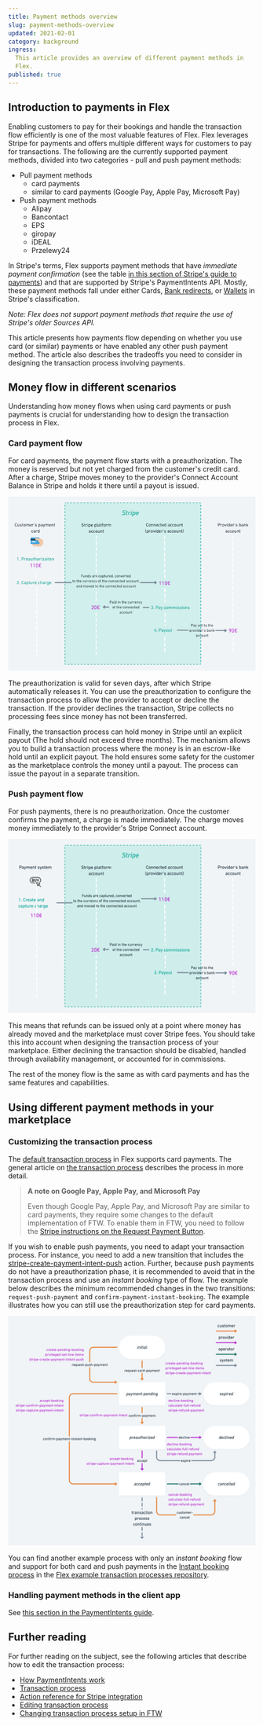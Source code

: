 ```yaml
---
title: Payment methods overview
slug: payment-methods-overview
updated: 2021-02-01
category: background
ingress:
  This article provides an overview of different payment methods in
  Flex.
published: true
---
```


## Introduction to payments in Flex

Enabling customers to pay for their bookings and handle the transaction
flow efficiently is one of the most valuable features of Flex. Flex
leverages Stripe for payments and offers multiple different ways for
customers to pay for transactions. The following are the currently
supported payment methods, divided into two categories - pull and push
payment methods:

- Pull payment methods
  - card payments
  - similar to card payments (Google Pay, Apple Pay, Microsoft Pay)
- Push payment methods
  - Alipay
  - Bancontact
  - EPS
  - giropay
  - iDEAL
  - Przelewy24

In Stripe's terms, Flex supports payment methods that have _immediate
payment confirmation_ (see the table
[in this section of Stripe's guide to payments](https://stripe.com/en-fi/payments/payment-methods-guide#choosing-the-right-payment-methods-for-your-business))
and that are supported by Stripe's PaymentIntents API. Mostly, these
payment methods fall under either Cards,
[Bank redirects](https://stripe.com/docs/payments/payment-methods/overview#bank-redirects),
or
[Wallets](https://stripe.com/docs/payments/payment-methods/overview#wallets)
in Stripe's classification.

_Note: Flex does not support payment methods that require the use of
Stripe's older Sources API._

This article presents how payments flow depending on whether you use
card (or similar) payments or have enabled any other push payment
method. The article also describes the tradeoffs you need to consider in
designing the transaction process involving payments.

## Money flow in different scenarios

Understanding how money flows when using card payments or push payments
is crucial for understanding how to design the transaction process in
Flex.

### Card payment flow

For card payments, the payment flow starts with a preauthorization. The
money is reserved but not yet charged from the customer's credit card.
After a charge, Stripe moves money to the provider's Connect Account
Balance in Stripe and holds it there until a payout is issued.

![Card payment flow](card-payment-flow.png 'Card payment flow in Flex.')

The preauthorization is valid for seven days, after which Stripe
automatically releases it. You can use the preauthorization to configure
the transaction process to allow the provider to accept or decline the
transaction. If the provider declines the transaction, Stripe collects
no processing fees since money has not been transferred.

Finally, the transaction process can hold money in Stripe until an
explicit payout (The hold should not exceed three months). The mechanism
allows you to build a transaction process where the money is in an
escrow-like hold until an explicit payout. The hold ensures some safety
for the customer as the marketplace controls the money until a payout.
The process can issue the payout in a separate transition.

### Push payment flow

For push payments, there is no preauthorization. Once the customer
confirms the payment, a charge is made immediately. The charge moves
money immediately to the provider's Stripe Connect account.

![Push payment flow](push-payment-flow.png 'Push payment flow in Flex.')

This means that refunds can be issued only at a point where money has
already moved and the marketplace must cover Stripe fees. You should
take this into account when designing the transaction process of your
marketplace. Either declining the transaction should be disabled,
handled through availability management, or accounted for in
commissions.

The rest of the money flow is the same as with card payments and has the
same features and capabilities.

## Using different payment methods in your marketplace

### Customizing the transaction process

The
[default transaction process](https://github.com/sharetribe/flex-example-processes/tree/master/flex-default-process)
in Flex supports card payments. The general article on
[the transaction process](/background/transaction-process) describes the
process in more detail.

> **A note on Google Pay, Apple Pay, and Microsoft Pay**
>
> Even though Google Pay, Apple Pay, and Microsoft Pay are similar to
> card payments, they require some changes to the default implementation
> of FTW. To enable them in FTW, you need to follow the
> [Stripe instructions on the Request Payment Button](https://stripe.com/docs/stripe-js/elements/payment-request-button).

If you wish to enable push payments, you need to adapt your transaction
process. For instance, you need to add a new transition that includes
the
[stripe-create-payment-intent-push](/references/transaction-process-actions/#actionstripe-create-payment-intent-push)
action. Further, because push payments do not have a preauthorization
phase, it is recommended to avoid that in the transaction process and
use an _instant booking_ type of flow. The example below describes the
minimum recommended changes in the two transitions:
`request-push-payment` and `confirm-payment-instant-booking`. The
example illustrates how you can still use the preauthorization step for
card payments.

![Push payment process](push-payment-process.png 'Push payment process example.')

You can find another example process with only an _instant booking_ flow
and support for both card and push payments in the
[Instant booking process](https://github.com/sharetribe/flex-example-processes#instant-booking)
in the
[Flex example transaction processes repository](https://github.com/sharetribe/flex-example-processes).

### Handling payment methods in the client app

See
[this section in the PaymentIntents guide](/background/payment-intents/#required-actions-in-the-client).

## Further reading

For further reading on the subject, see the following articles that
describe how to edit the transaction process:

- [How PaymentIntents work](/background/payment-intents)
- [Transaction process](/background/transaction-process)
- [Action reference for Stripe integration](/references/transaction-process-actions/#stripe-integration)
- [Editing transaction process](/flex-cli/edit-transaction-process-with-flex-cli/)
- [Changing transaction process setup in FTW](/cookbook-transaction-process/change-transaction-process-in-ftw/)
